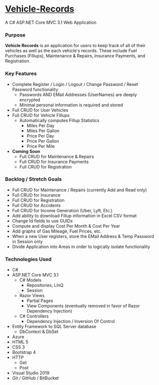 # [Vehicle-Records](https://VehicleRecords.AzureWebSites.Net)

A C# ASP.NET Core MVC 3.1 Web Application

### Purpose

**Vehicle Records** is an application for users to keep track of all of their vehicles as well as the each vehicle's records.
These include Fuel Purchases (Fillups), Maintenance & Repairs, Insurance Payments, and Registration.

### Key Features

- Complete Register / Login / Logout / Change Password / Reset Password functionality
  - Passwords AND EMail Addresses (UserNames) are deeply encrypted
  - Minimal personal information is required and stored
- Full CRUD for User Vehicles
- Full CRUD for Vehicle Fillups
  - Automatically computes Fillup Statistics
    - Miles Per Day
    - Miles Per Gallon
    - Price Per Day
    - Price Per Gallon
    - Price Per Mile
- **Coming Soon**
  - Full CRUD for Maintenance & Repairs
  - Full CRUD for Insurance Payments
  - Full CRUD for Registration

### Backlog / Stretch Goals

- Full CRUD for Maintenance / Repairs (currently Add and Read only)
- Full CRUD for Insurance
- Full CRUD for Registration
- Full CRUD for Accidents
- Full CRUD for Income Generation (Uber, Lyft, Etc.)
- Add ability to download Fillup information in Excel CSV format
- Change Id fields to use GUIDs
- Compute and display Cost Per Month & Cost Per Year
- Add graphs of Gas Mileage, Fuel Prices, etc.
- When a new User registers, store the EMail Address & Temp Password in Session only
- Divide Application into Areas in order to logically isolate functionality

### Technologies Used

- C#
- ASP.NET Core MVC 3.1
  - C# Models
    - Repositories, LInQ
    - Session
  - Razor Views
    - Partial Pages
    - View Components (eventually removed in favor of Razor Dependency Injection)
  - C# Controllers
    - Dependency Injection / Inversion Of Control
- Entity Framework to SQL Server database
  - DbContext & DbSet
- Azure
- HTML 5
- CSS 3
- Bootstrap 4
- HTTP
  - Get
  - Post
- Visual Studio 2019
- Git / GitHub / BitBucket
